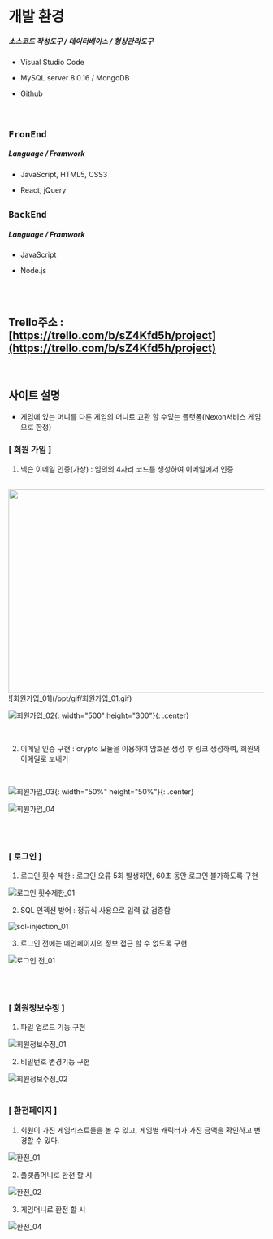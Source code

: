 # 개발 환경

##### 소스코드 작성도구 / 데이터베이스 / 형상관리도구

- Visual Studio Code

- MySQL server 8.0.16 / MongoDB

- Github

<br>

## `FronEnd`

##### Language / Framwork

- JavaScript, HTML5, CSS3

- React, jQuery

## `BackEnd`

##### Language / Framwork

- JavaScript

- Node.js

<br>

<br>

##  Trello주소 : [https://trello.com/b/sZ4Kfd5h/project](https://trello.com/b/sZ4Kfd5h/project)

<br>

## 사이트 설명

- 게임에 있는 머니를 다른 게임의 머니로 교환 할 수있는 플랫폼(Nexon서비스 게임으로 한정)

### [ 회원 가입 ]

1. 넥슨 이메일 인증(가상) : 임의의 4자리 코드를 생성하여 이메일에서 인증
<br>
<center><img src="/ppt/gif/회원가입_01.gif" width="800" height="400"></center>
![회원가입_01](/ppt/gif/회원가입_01.gif)
<br>

![회원가입_02](/ppt/gif/회원가입_02.gif){: width="500" height="300"}{: .center}

<br>

2. 이메일 인증 구현 : crypto 모듈을 이용하여 암호문 생성 후 링크 생성하여, 회원의 이메일로 보내기
<br>

![회원가입_03](/ppt/gif/회원가입_03.gif){: width="50%" height="50%"}{: .center}
<br>

![회원가입_04](/ppt/gif/회원가입_04.gif)

<br>

<br>

### [ 로그인 ]

1. 로그인 횟수 제한 : 로그인 오류 5회 발생하면, 60초 동안 로그인 불가하도록 구현

![로그인 횟수제한_01](/ppt/gif/로그인_횟수제한_01.gif)
<br>

2. SQL 인젝션 방어 : 정규식 사용으로 입력 값 검증함

![sql-injection_01](/ppt/gif/sql-injection_01.gif)
<br>

3. 로그인 전에는 메인페이지의 정보 접근 할 수 없도록 구현

![로그인 전_01](/ppt/gif/로그인_전_01.gif)

<br>
<br>

### [ 회원정보수정 ]

1. 파일 업로드 기능 구현

![회원정보수정_01](/ppt/gif/회원정보수정_01.gif)
<br>

2. 비밀번호 변경기능 구현

![회원정보수정_02](/ppt/gif/회원정보수정_02.gif)
<br>
<br>

### [ 환전페이지 ]

1. 회원이 가진 게임리스트들을 볼 수 있고, 게임별 캐릭터가 가진 금액을 확인하고 변경할 수 있다. 

![환전_01](/ppt/gif/환전_01.gif)
<br>

2. 플랫폼머니로 환전 할 시

![환전_02](/ppt/gif/환전_02.gif)
<br>

3. 게임머니로 환전 할 시

![환전_04](/ppt/gif/환전_04.gif)

<br>
<br>
